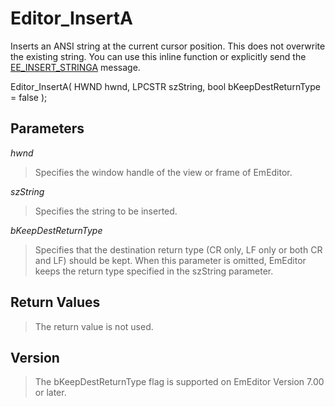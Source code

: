 # Editor\_InsertA

Inserts an ANSI string at the current cursor position. This does not
overwrite the existing string. You can use this inline function or explicitly send the
[EE\_INSERT\_STRINGA](../message/ee_insert_stringa)
message.

Editor\_InsertA( HWND hwnd, LPCSTR szString, bool bKeepDestReturnType = false );

## Parameters

_hwnd_

> Specifies the window handle of the view or frame of EmEditor.

_szString_

> Specifies the string to be inserted.

_bKeepDestReturnType_

> Specifies that the destination return type (CR only, LF only or both CR and LF) should be kept. When this parameter is omitted, EmEditor keeps the return type specified in the szString parameter.

## Return Values

> The return value is not used.

## Version

> The bKeepDestReturnType flag is supported on EmEditor Version 7.00 or later.